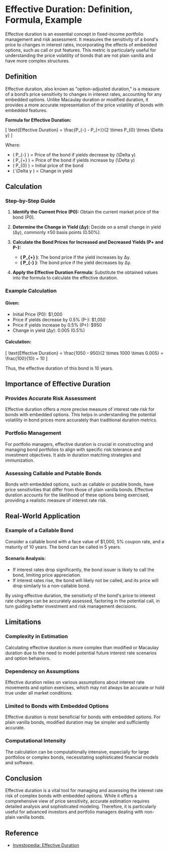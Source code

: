 # Effective Duration: Definition, Formula, Example

Effective duration is an essential concept in fixed-income portfolio management and risk assessment. It measures the sensitivity of a bond's price to changes in interest rates, incorporating the effects of embedded options, such as call or put features. This metric is particularly useful for understanding the price volatility of bonds that are not plain vanilla and have more complex structures.

## Definition

Effective duration, also known as "option-adjusted duration," is a measure of a bond’s price sensitivity to changes in interest rates, accounting for any embedded options. Unlike Macaulay duration or modified duration, it provides a more accurate representation of the price volatility of bonds with embedded features.

**Formula for Effective Duration:**

\[ 
\text{Effective Duration} = \frac{P_{-} - P_{+}}{2 \times P_{0} \times \Delta y} 
\]

Where:
- \( P_{-} \) = Price of the bond if yields decrease by \(\Delta y\)
- \( P_{+} \) = Price of the bond if yields increase by \(\Delta y\)
- \( P_{0} \) = Initial price of the bond
- \( \Delta y \) = Change in yield

## Calculation

### Step-by-Step Guide

1. **Identify the Current Price (P0):**
   Obtain the current market price of the bond (P0).

2. **Determine the Change in Yield (Δy):**
   Decide on a small change in yield (Δy), commonly ±50 basis points (0.50%).

3. **Calculate the Bond Prices for Increased and Decreased Yields (P+ and P-):**
   - **\( P_{+} \)**: The bond price if the yield increases by Δy.
   - **\( P_{-} \)**: The bond price if the yield decreases by Δy.

4. **Apply the Effective Duration Formula:**
   Substitute the obtained values into the formula to calculate the effective duration.

### Example Calculation

#### Given:
- Initial Price (P0): $1,000
- Price if yields decrease by 0.5% (P-): $1,050
- Price if yields increase by 0.5% (P+): $950
- Change in yield (Δy): 0.005 (0.5%)

#### Calculation:
\[ 
\text{Effective Duration} = \frac{1050 - 950}{2 \times 1000 \times 0.005} = \frac{100}{10} = 10 
\]

Thus, the effective duration of this bond is 10 years.

## Importance of Effective Duration

### Provides Accurate Risk Assessment

Effective duration offers a more precise measure of interest rate risk for bonds with embedded options. This helps in understanding the potential volatility in bond prices more accurately than traditional duration metrics.

### Portfolio Management

For portfolio managers, effective duration is crucial in constructing and managing bond portfolios to align with specific risk tolerance and investment objectives. It aids in duration matching strategies and immunization.

### Assessing Callable and Putable Bonds

Bonds with embedded options, such as callable or putable bonds, have price sensitivities that differ from those of plain vanilla bonds. Effective duration accounts for the likelihood of these options being exercised, providing a realistic measure of interest rate risk.

## Real-World Application

### Example of a Callable Bond

Consider a callable bond with a face value of $1,000, 5% coupon rate, and a maturity of 10 years. The bond can be called in 5 years.

#### Scenario Analysis:

- If interest rates drop significantly, the bond issuer is likely to call the bond, limiting price appreciation.
- If interest rates rise, the bond will likely not be called, and its price will drop similarly to a non-callable bond.

By using effective duration, the sensitivity of the bond's price to interest rate changes can be accurately assessed, factoring in the potential call, in turn guiding better investment and risk management decisions.

## Limitations

### Complexity in Estimation

Calculating effective duration is more complex than modified or Macaulay duration due to the need to model potential future interest rate scenarios and option behaviors.

### Dependency on Assumptions

Effective duration relies on various assumptions about interest rate movements and option exercises, which may not always be accurate or hold true under all market conditions.

### Limited to Bonds with Embedded Options

Effective duration is most beneficial for bonds with embedded options. For plain vanilla bonds, modified duration may be simpler and sufficiently accurate.

### Computational Intensity

The calculation can be computationally intensive, especially for large portfolios or complex bonds, necessitating sophisticated financial models and software.

## Conclusion

Effective duration is a vital tool for managing and assessing the interest rate risk of complex bonds with embedded options. While it offers a comprehensive view of price sensitivity, accurate estimation requires detailed analysis and sophisticated modeling. Therefore, it is particularly useful for advanced investors and portfolio managers dealing with non-plain vanilla bonds.

## Reference

- [Investopedia: Effective Duration](https://www.investopedia.com/terms/e/effectiveduration.asp)